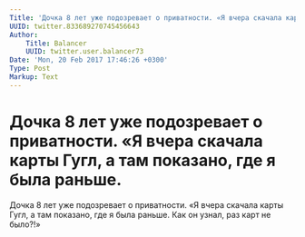 ```yaml
---
Title: 'Дочка 8 лет уже подозревает о приватности. «Я вчера скачала карты Гугл, а там показано, где я была раньше.'
UUID: twitter.833689270745456643
Author:
    Title: Balancer
    UUID: twitter.user.balancer73
Date: 'Mon, 20 Feb 2017 17:46:26 +0300'
Type: Post
Markup: Text
---
```


# Дочка 8 лет уже подозревает о приватности. «Я вчера скачала карты Гугл, а там показано, где я была раньше.

Дочка 8 лет уже подозревает о приватности. «Я вчера скачала
карты Гугл, а там показано, где я была раньше. Как он узнал,
раз карт не было?!»